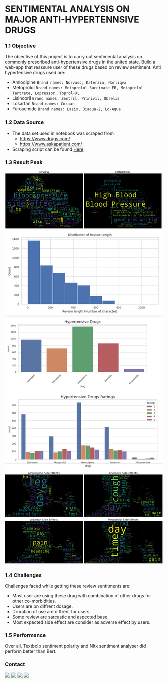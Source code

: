 # SENTIMENTAL ANALYSIS ON MAJOR ANTI-HYPERTENNSIVE DRUGS

### 1.1 Objective
The objective of this project is to carry out sentimental analysis on commonly prescribed anti-hypertensive drugs in the united state. Build a web-app that reassure user of these drugs based on review sentiment. Anti hypertensive drugs used are:
- Amlodipine ```Brand names: Norvasc, Katerzia, Norliqva```
- Metoprolol ```Brand names: Metoprolol Succinate ER, Metoprolol Tartrate, Lopressor, Toprol-XL```
- Lisinopril ```Brand names: Zestril, Prinivil, Qbrelis``` 
- Losartan ```Brand names: Cozaar```
- Furosemide ```Brand names: Lasix, Diaqua-2, Lo-Aqua```


### 1.2 Data Source
- The data set used in notebook was scraped from 
    - https://www.drugs.com/
    - https://www.askapatient.com/
- Scraping script can be found <a  href='https://github.com/Sachimugu/Drug-sentiment-analysis./tree/master/Data%20collection'>Here</a>.

### 1.3 Result Peak
![word cloud](assets/wc.png)
![review length](assets/l.png)
![drugs](assets/dg.png)
![ratings](assets/rt.png)
![sideeffect](assets/se.png)

### 1.4 Challenges
Challenges faced while getting these review sentitments are:
- Most user are using these drug with combination of other drugs for other co-morbidities.
- Users are on diffrent dosage.
- Druration of use are diffrent for users.
- Some review are sarcastic and  aspected base.
- Most expected side effect are consider as adverse effect by users.

### 1.5 Performance
 Over all, Textbolb sentiment polarity and Nltk sentiment analyser did perform better than Bert.
 
### Contact
<a href="mailto:sachimugu@outlook.com"> ![](https://img.shields.io/badge/Microsoft_Outlook-0078D4?style=for-the-badge&logo=microsoft-outlook&logoColor=white) </a>
<a href="https://www.linkedin.com/in/achimugu-a-79aa8a18a/"> ![](https://img.shields.io/badge/LinkedIn-0077B5?style=for-the-badge&logo=linkedin&logoColor=white) </a>
<a href="https://twitter.com/achimugu_a"> ![](https://img.shields.io/badge/Twitter-1DA1F2?style=for-the-badge&logo=twitter&logoColor=white) </a>
<a href="https://medium.com/@sachimugu"> ![](https://img.shields.io/badge/Medium-12100E?style=for-the-badge&logo=medium&logoColor=white) </a>




 


